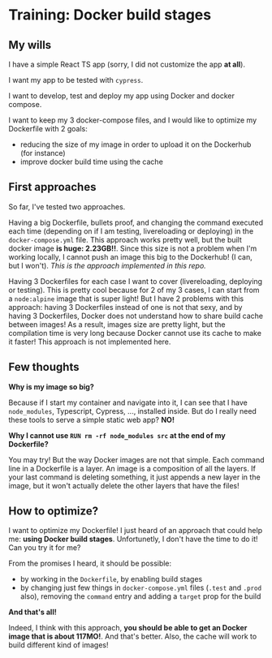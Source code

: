 # Training: Docker build stages

## My wills

I have a simple React TS app (sorry, I did not customize the app **at all**). 

I want my app to be tested with `cypress`.

I want to develop, test and deploy my app using Docker and docker compose.

I want to keep my 3 docker-compose files, and I would like to optimize my Dockerfile with 2 goals:
- reducing the size of my image in order to upload it on the Dockerhub (for instance)
- improve docker build time using the cache

## First approaches

So far, I've tested two approaches.

Having a big Dockerfile, bullets proof, and changing the command executed each time (depending on if I am testing, livereloading or deploying) in the `docker-compose.yml` file. This approach works pretty well, but the built docker image **is huge: 2.23GB!!**. Since this size is not a problem when I'm working locally, I cannot push an image this big to the Dockerhub! (I can, but I won't). *This is the approach implemented in this repo.*

Having 3 Dockerfiles for each case I want to cover (livereloading, deploying or testing). This is pretty cool because for 2 of my 3 cases, I can start from a `node:alpine` image that is super light! But I have 2 problems with this approach: having 3 Dockerfiles instead of one is not that sexy, and by having 3 Dockerfiles, Docker does not understand how to share build cache between images! As a result, images size are pretty light, but the compilation time is very long because Docker cannot use its cache to make it faster! This approach is not implemented here.

## Few thoughts

**Why is my image so big?**

Because if I start my container and navigate into it, I can see that I have `node_modules`, Typescript, Cypress, ..., installed inside. But do I really need these tools to serve a simple static web app? **NO!**

**Why I cannot use `RUN rm -rf node_modules src` at the end of my Dockerfile?**

You may try! But the way Docker images are not that simple. Each command line in a Dockerfile is a layer. An image is a composition of all the layers. If your last command is deleting something, it just appends a new layer in the image, but it won't actually delete the other layers that have the files!

## How to optimize?

I want to optimize my Dockerfile! I just heard of an approach that could help me: **using Docker build stages**. Unfortunetly, I don't have the time to do it! Can you try it for me?

From the promises I heard, it should be possible:
- by working in the `Dockerfile`, by enabling build stages
- by changing just few things in `docker-compose.yml` files (`.test` and `.prod` also), removing the `command` entry and adding a `target` prop for the build

**And that's all!**

Indeed, I think with this approach, **you should be able to get an Docker image that is about 117MO!**. And that's better. Also, the cache will work to build different kind of images!